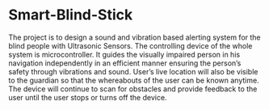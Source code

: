 # Smart-Blind-Stick
The project is to design a sound and vibration based alerting system for the blind people with Ultrasonic Sensors. The controlling device of the whole system is microcontroller. It guides the visually impaired person in his navigation independently in an efficient manner ensuring the person’s safety through vibrations and sound.
User’s live location will also be visible to the guardian so that the whereabouts of the user can be known anytime.
The device will continue to scan for obstacles and provide feedback to the user until the user stops or turns off the device.

